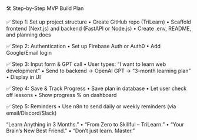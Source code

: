 🛠 Step-by-Step MVP Build Plan

✅ Step 1: Set up project structure
	•	Create GitHub repo (TriLearn)
	•	Scaffold frontend (Next.js) and backend (FastAPI or Node.js)
	•	Create .env, README, and planning docs

✅ Step 2: Authentication
	•	Set up Firebase Auth or Auth0
	•	Add Google/Email login

✅ Step 3: Input form & GPT call
	•	User types: “I want to learn web development”
	•	Send to backend → OpenAI GPT → “3-month learning plan”
	•	Display in UI

✅ Step 4: Save & Track Progress
	•	Save plan in database
	•	Let user check off lessons
	•	Show progress % on dashboard

✅ Step 5: Reminders
	•	Use n8n to send daily or weekly reminders (via email/Discord/Slack)

“Learn Anything in 3 Months.”
	•	“From Zero to Skillful – TriLearn.”
	•	“Your Brain’s New Best Friend.”
	•	“Don’t just learn. Master.”